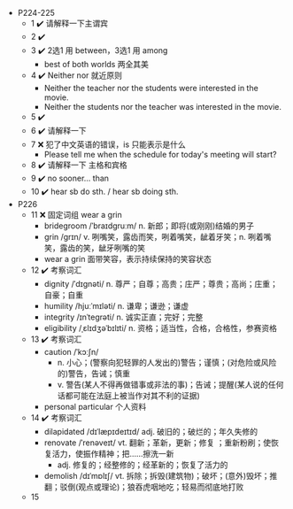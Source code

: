 - P224-225
  - 1 ✔️ 请解释一下主谓宾
  - 2 ✔️
  - 3 ✔️ 2选1 用 between，3选1 用 among
    - best of both worlds 两全其美 
  - 4 ✔️ Neither nor 就近原则
    - Neither the teacher nor the students were interested in the movie.
    - Neither the students nor the teacher was interested in the movie.
  - 5 ✔️
  - 6 ✔️ 请解释一下
  - 7 ❌ 犯了中文英语的错误，is 只能表示是什么
    - Please tell me when the schedule for today's meeting will start?
  - 8 ✔️ 请解释一下 主格和宾格
  - 9 ✔️ no sooner... than
  - 10 ✔️ hear sb do sth. /  hear sb doing sth. 
- P226
  - 11 ❌ 固定词组 wear a grin 
    - bridegroom /ˈbraɪdɡruːm/ n. 新郎；即将(或刚刚)结婚的男子
    - grin /ɡrɪn/ v. 咧嘴笑，露齿而笑，咧着嘴笑，龇着牙笑；n. 咧着嘴笑，露齿的笑，龇牙咧嘴的笑
    - wear a grin 面带笑容，表示持续保持的笑容状态 
  - 12 ✔️ 考察词汇
    - dignity /ˈdɪɡnəti/ n. 尊严；自尊；高贵；庄严；尊贵；高尚；庄重；自豪；自重
    - humility /hjuːˈmɪləti/ n. 谦卑；谦逊；谦虚
    - integrity /ɪnˈteɡrəti/ n. 诚实正直；完好；完整
    - eligibility /ˌɛlɪdʒəˈbɪlɪti/ n. 资格；适当性，合格，合格性，参赛资格 
  - 13 ✔️ 考察词汇
    - caution /ˈkɔːʃn/
      - n. 小心；(警察向犯轻罪的人发出的)警告；谨慎；(对危险或风险的)警告，告诫；慎重
      - v. 警告(某人不得再做错事或非法的事)；告诫；提醒(某人说的任何话都可能在法庭上被当作对其不利的证据)
    - personal particular 个人资料 
  - 14 ✔️ 考察词汇
    - dilapidated /dɪˈlæpɪdeɪtɪd/ adj. 破旧的；破烂的；年久失修的
    - renovate /ˈrenəveɪt/ vt. 翻新；革新，更新；修复 ；重新粉刷；使恢复活力，使振作精神；把……擦洗一新
      - adj. 修复的；经整修的；经革新的；恢复了活力的
    - demolish /dɪˈmɒlɪʃ/ vt. 拆除；拆毁(建筑物)；破坏；(意外)毁坏；推翻；驳倒(观点或理论)；狼吞虎咽地吃；轻易而彻底地打败 
  - 15 
